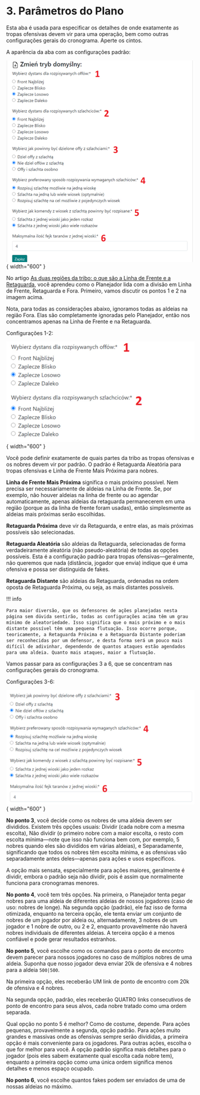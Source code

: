 # 3. Parâmetros do Plano

Esta aba é usada para especificar os detalhes de onde exatamente as tropas ofensivas devem vir para uma operação, bem como outras configurações gerais do cronograma. Aperte os cintos.

A aparência da aba com as configurações padrão:

![alt text](image-2.png){ width="600" }

No artigo [As duas regiões da tribo: o que são a Linha de Frente e a Retaguarda](./../primary/two_regions_of_the_tribe.md), você aprendeu como o Planejador lida com a divisão em Linha de Frente, Retaguarda e Fora. Primeiro, vamos discutir os pontos 1 e 2 na imagem acima.

Nota, para todas as considerações abaixo, ignoramos todas as aldeias na região Fora. Elas são completamente ignoradas pelo Planejador, então nos concentramos apenas na Linha de Frente e na Retaguarda.

Configurações 1-2:

![alt text](image-3.png){ width="600" }

Você pode definir exatamente de quais partes da tribo as tropas ofensivas e os nobres devem vir por padrão. O padrão é Retaguarda Aleatória para tropas ofensivas e Linha de Frente Mais Próxima para nobres.

**Linha de Frente Mais Próxima** significa o mais próximo possível. Nem precisa ser necessariamente de aldeias na Linha de Frente. Se, por exemplo, não houver aldeias na linha de frente ou ao agendar automaticamente, apenas aldeias da retaguarda permanecerem em uma região (porque as da linha de frente foram usadas), então simplesmente as aldeias mais próximas serão escolhidas.

**Retaguarda Próxima** deve vir da Retaguarda, e entre elas, as mais próximas possíveis são selecionadas.

**Retaguarda Aleatória** são aldeias da Retaguarda, selecionadas de forma verdadeiramente aleatória (não pseudo-aleatória) de todas as opções possíveis. Esta é a configuração padrão para tropas ofensivas—geralmente, não queremos que nada (distância, jogador que envia) indique que é uma ofensiva e possa ser distinguida de fakes.

**Retaguarda Distante** são aldeias da Retaguarda, ordenadas na ordem oposta de Retaguarda Próxima, ou seja, as mais distantes possíveis.

!!! info

    Para maior diversão, que os defensores de ações planejadas nesta página sem dúvida sentirão, todas as configurações acima têm um grau mínimo de aleatoriedade. Isso significa que o mais próximo e o mais distante possível têm uma pequena flutuação. Isso ocorre porque, teoricamente, a Retaguarda Próxima e a Retaguarda Distante poderiam ser reconhecidas por um defensor, e desta forma será um pouco mais difícil de adivinhar, dependendo de quantos ataques estão agendados para uma aldeia. Quanto mais ataques, maior a flutuação.

Vamos passar para as configurações 3 a 6, que se concentram nas configurações gerais do cronograma.

Configurações 3-6:

![alt text](image-4.png){ width="600" }

**No ponto 3**, você decide como os nobres de uma aldeia devem ser divididos. Existem três opções usuais: Dividir (cada nobre com a mesma escolta), Não dividir (o primeiro nobre com a maior escolta, o resto com escolta mínima—note que isso não funciona bem com, por exemplo, 5 nobres quando eles são divididos em várias aldeias), e Separadamente, significando que todos os nobres têm escolta mínima, e as ofensivas vão separadamente antes deles—apenas para ações e usos específicos.

A opção mais sensata, especialmente para ações maiores, geralmente é dividir, embora o padrão seja não dividir, pois é assim que normalmente funciona para cronogramas menores.

**No ponto 4**, você tem três opções. Na primeira, o Planejador tenta pegar nobres para uma aldeia de diferentes aldeias de nossos jogadores (caso de uso: nobres de longe). Na segunda opção (padrão), ele faz isso de forma otimizada, enquanto na terceira opção, ele tenta enviar um conjunto de nobres de um jogador por aldeia ou, alternadamente, 3 nobres de um jogador e 1 nobre de outro, ou 2 e 2, enquanto provavelmente não haverá nobres individuais de diferentes aldeias. A terceira opção é a menos confiável e pode gerar resultados estranhos.

**No ponto 5**, você escolhe como os comandos para o ponto de encontro devem parecer para nossos jogadores no caso de múltiplos nobres de uma aldeia. Suponha que nosso jogador deva enviar 20k de ofensiva e 4 nobres para a aldeia `500|500`.

Na primeira opção, eles receberão UM link de ponto de encontro com 20k de ofensiva e 4 nobres.

Na segunda opção, padrão, eles receberão QUATRO links consecutivos de ponto de encontro para seus alvos, cada nobre tratado como uma ordem separada.

Qual opção no ponto 5 é melhor? Como de costume, depende. Para ações pequenas, provavelmente a segunda, opção padrão. Para ações muito grandes e massivas onde as ofensivas sempre serão divididas, a primeira opção é mais conveniente para os jogadores. Para outras ações, escolha o que for melhor para você. A opção padrão significa mais detalhes para o jogador (pois eles sabem exatamente qual escolta cada nobre tem), enquanto a primeira opção como uma única ordem significa menos detalhes e menos espaço ocupado.

**No ponto 6**, você escolhe quantos fakes podem ser enviados de uma de nossas aldeias no máximo.

